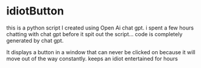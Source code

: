 # idiotButton

this is a python script I created using Open Ai chat gpt.
i spent a few hours chatting with chat gpt before it spit out the script...
code is completely generated by chat gpt.

It displays a button in a window that can never be clicked on because it will move out of the way constantly.
keeps an idiot entertained for hours
